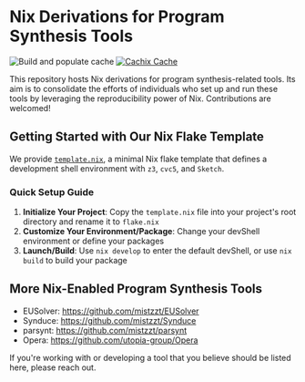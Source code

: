 # Nix Derivations for Program Synthesis Tools

![Build and populate cache](https://github.com/mistzzt/program-synthesis-nur/workflows/Build%20and%20populate%20cache/badge.svg)
[![Cachix Cache](https://img.shields.io/badge/cachix-mistzzt-blue.svg)](https://mistzzt.cachix.org)

This repository hosts Nix derivations for program synthesis-related tools.
Its aim is to consolidate the efforts of individuals who set up and run these tools by leveraging the reproducibility power of Nix.
Contributions are welcomed!

## Getting Started with Our Nix Flake Template

We provide [`template.nix`](./template.nix), a minimal Nix flake template that defines a development shell environment with `z3`, `cvc5`, and `Sketch`.

### Quick Setup Guide

1. **Initialize Your Project**: Copy the `template.nix` file into your project's root directory and rename it to `flake.nix`
2. **Customize Your Environment/Package**: Change your devShell environment or define your packages
3. **Launch/Build**: Use `nix develop` to enter the default devShell, or use `nix build` to build your package

## More Nix-Enabled Program Synthesis Tools

- EUSolver: https://github.com/mistzzt/EUSolver
- Synduce: https://github.com/mistzzt/Synduce
- parsynt: https://github.com/mistzzt/parsynt
- Opera: https://github.com/utopia-group/Opera

If you're working with or developing a tool that you believe should be listed here, please reach out.
